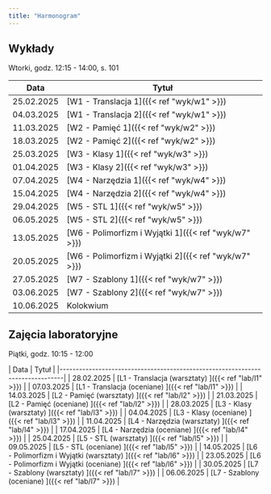 ```yaml
---
title: "Harmonogram"
---
```


## Wykłady

Wtorki, godz. 12:15 - 14:00, s. 101

| Data       | Tytuł                                                |
|------------|------------------------------------------------------|
| 25.02.2025 | [W1 - Translacja 1]({{< ref "wyk/w1" >}})            |
| 04.03.2025 | [W1 - Translacja 2]({{< ref "wyk/w1" >}})            |
| 11.03.2025 | [W2 - Pamięć 1]({{< ref "wyk/w2" >}})                |
| 18.03.2025 | [W2 - Pamięć 2]({{< ref "wyk/w2" >}})                |
| 25.03.2025 | [W3 - Klasy 1]({{< ref "wyk/w3" >}})                 |
| 01.04.2025 | [W3 - Klasy 2]({{< ref "wyk/w3" >}})                 |
| 07.04.2025 | [W4 - Narzędzia 1]({{< ref "wyk/w4" >}})             |
| 15.04.2025 | [W4 - Narzędzia 2]({{< ref "wyk/w4" >}})             |
| 29.04.2025 | [W5 - STL 1]({{< ref "wyk/w5" >}})                   |
| 06.05.2025 | [W5 - STL 2]({{< ref "wyk/w5" >}})                   |
| 13.05.2025 | [W6 - Polimorfizm i Wyjątki 1]({{< ref "wyk/w7" >}}) |
| 20.05.2025 | [W6 - Polimorfizm i Wyjątki 2]({{< ref "wyk/w7" >}}) |
| 27.05.2025 | [W7 - Szablony 1]({{< ref "wyk/w7" >}})              |
| 03.06.2025 | [W7 - Szablony 2]({{< ref "wyk/w7" >}})              |
| 10.06.2025 | Kolokwium                                            |

## Zajęcia laboratoryjne

Piątki, godz. 10:15 - 12:00

| Data       | Tytuł                                                            |
|-------------------------------------------------------------------------------|
| 28.02.2025 | [L1 - Translacja (warsztaty) ]({{< ref "lab/l1" >}})             |
| 07.03.2025 | [L1 - Translacja (oceniane) ]({{< ref "lab/l1" >}})              |
| 14.03.2025 | [L2 - Pamięć (warsztaty) ]({{< ref "lab/l2" >}})                 |
| 21.03.2025 | [L2 - Pamięć (oceniane) ]({{< ref "lab/l2" >}})                  |
| 28.03.2025 | [L3 - Klasy (warsztaty) ]({{< ref "lab/l3" >}})                  |
| 04.04.2025 | [L3 - Klasy (oceniane) ]({{< ref "lab/l3" >}})                   |
| 11.04.2025 | [L4 - Narzędzia (warsztaty) ]({{< ref "lab/l4" >}})              |
| 17.04.2025 | [L4 - Narzędzia (oceniane) ]({{< ref "lab/l4" >}})               |
| 25.04.2025 | [L5 - STL (warsztaty) ]({{< ref "lab/l5" >}})                    |
| 09.05.2025 | [L5 - STL (oceniane) ]({{< ref "lab/l5" >}})                     |
| 14.05.2025 | [L6 - Polimorfizm i Wyjątki (warsztaty) ]({{< ref "lab/l6" >}})  |
| 23.05.2025 | [L6 - Polimorfizm i Wyjątki (oceniane) ]({{< ref "lab/l6" >}})   |
| 30.05.2025 | [L7 - Szablony (warsztaty) ]({{< ref "lab/l7" >}})               |
| 06.06.2025 | [L7 - Szablony (oceniane) ]({{< ref "lab/l7" >}})                |

